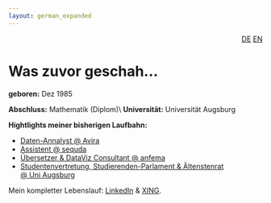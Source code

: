 ```yaml
---
layout: german_expanded
---
```

<div style="text-align: right"><a href="/de/was_zuvor_geschah">DE</a> <a href="/en/previously">EN</a></div>

# Was zuvor geschah...

**geboren:** Dez 1985

**Abschluss:** Mathematik (Diplom)\\
**Universität:** Universität Augsburg

**Hightlights meiner bisherigen Laufbahn:**

* [Daten-Annalyst @&nbsp;Avira](previously/avira)
* [Assistent @&nbsp;sequda](previously/sequda)
* [Übersetzer & DataViz Consultant @&nbsp;anfema](previously/anfema)
* [Studentenvertretung, Studierenden-Parlament & Ältenstenrat  @&nbsp;Uni&nbsp;Augsburg](previously/uni-augsburg)


Mein kompletter Lebenslauf: [LinkedIn](https://www.linkedin.com/in/karingehweiler/)
 & [XING](https://www.xing.com/profile/KarinM_Gehweiler/cv).
